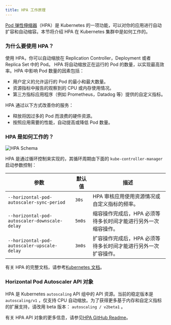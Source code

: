 ```yaml
---
title: HPA 工作原理
---
```


[Pod 弹性伸缩器](https://kubernetes.io/docs/tasks/run-application/horizontal-pod-autoscale/)（HPA）是 Kubernetes 的一项功能，可以对你的应用进行自动扩容和自动缩容。本节将介绍 HPA 在 Kubernetes 集群中是如何工作的。

### 为什么要使用 HPA？

使用 HPA，你可以自动缩放在 Replication Controller，Deployment 或者 Replica Set 中的 Pod。 HPA 将自动缩放正在运行的 Pod 的数量，以实现最高效率。HPA 中影响 Pod 数量的因素包括：

- 用户定义的允许运行的 Pod 的最小和最大数量。
- 资源指标中报告的观察到的 CPU 或内存使用情况。
- 第三方指标应用程序（例如 Prometheus，Datadog 等）提供的自定义指标。

HPA 通过以下方式改善你的服务：

- 释放将因过多的 Pod 而浪费的硬件资源。
- 按照应用需要的性能，自动提高或降低 Pod 数量。

### HPA 是如何工作的？

![HPA Schema](/img/rancher/horizontal-pod-autoscaler.jpg)

HPA 是通过循环控制来实现的，其循环周期由下面的 `kube-controller-manager` 启动参数控制：

| 参数                                          | 默认值 | 描述                                                           |
| --------------------------------------------- | ------ | -------------------------------------------------------------- |
| `--horizontal-pod-autoscaler-sync-period`     | `30s`  | HPA 审核应用使用资源情况或自定义指标的频率。                   |
| `--horizontal-pod-autoscaler-downscale-delay` | `5m0s` | 缩容操作完成后，HPA 必须等待多长时间才能进行另外一次缩容操作。 |
| `--horizontal-pod-autoscaler-upscale-delay`   | `3m0s` | 扩容操作完成后，HPA 必须等待多长时间才能进行另外一次扩容操作。 |

有关 HPA 的完整文档，请参考[Kubernetes 文档](https://kubernetes.io/docs/tasks/run-application/horizontal-pod-autoscale/)。

### Horizontal Pod Autoscaler API 对象

HPA 是 Kubernetes `autoscaling` API 组中的 API 资源。当前的稳定版本是 `autoscaling/v1` ，仅支持 CPU 自动缩放。为了获得更多基于内存和自定义指标的扩展支持，请改用 beta 版本： `autoscaling / v2beta1` 。

有关 HPA API 对象的更多信息，请参见[HPA GitHub Readme](https://git.k8s.io/community/contributors/design-proposals/autoscaling/horizontal-pod-autoscaler.md#horizontalpodautoscaler-object)。
